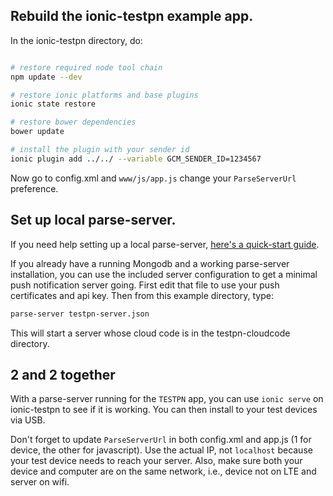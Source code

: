 Rebuild the ionic-testpn example app.
------------------------------------

In the ionic-testpn directory, do:

```bash

# restore required node tool chain
npm update --dev

# restore ionic platforms and base plugins
ionic state restore

# restore bower dependencies
bower update

# install the plugin with your sender id
ionic plugin add ../../ --variable GCM_SENDER_ID=1234567

```

Now go to config.xml and `www/js/app.js` change your `ParseServerUrl` preference.


Set up local parse-server.
--------------------------

If you need help setting up a local parse-server, [ here's a quick-start guide](https://taivo.github.io/guides/parse-server-for-local-development).

If you already have a running Mongodb and a working parse-server installation, you
can use the included server configuration to get a minimal push notification server going.
First edit that file to use your push certificates and api key. Then from this example
directory, type:

```bash
parse-server testpn-server.json

```

This will start a server whose cloud code is in the testpn-cloudcode directory.


2 and 2 together
----------------

With a parse-server running for the `TESTPN` app, you can use `ionic serve` on
ionic-testpn to see if it is working. You can then install to your test
devices via USB.

Don't forget to update `ParseServerUrl` in both config.xml and app.js
(1 for device, the other for javascript). Use the actual IP, not `localhost` because
your test device needs to reach your server. Also, make sure both your device and
computer are on the same network, i.e., device not on LTE and server on wifi.
